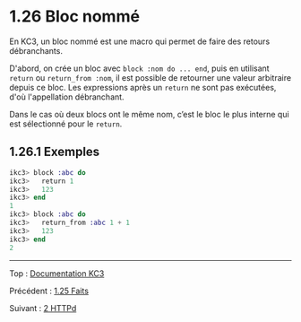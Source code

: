 # 1.26 Bloc nommé

En KC3, un bloc nommé est une macro qui permet de faire des retours
débranchants.

D'abord, on crée un bloc avec `block :nom do ... end`, puis en
utilisant `return` ou `return_from :nom`, il est possible de retourner
une valeur arbitraire depuis ce bloc. Les expressions après un `return`
ne sont pas exécutées, d'où l'appellation débranchant.

Dans le cas où deux blocs ont le même nom, c’est le bloc le plus interne
qui est sélectionné pour le `return`.

## 1.26.1 Exemples

```elixir
ikc3> block :abc do
ikc3>   return 1
ikc3>   123
ikc3> end
1
ikc3> block :abc do
ikc3>   return_from :abc 1 + 1
ikc3>   123
ikc3> end
2
```

---

Top : [Documentation KC3](../..)

Précédent : [1.25 Faits](1.25_Facts)

Suivant : [2 HTTPd](../2_HTTPd)
